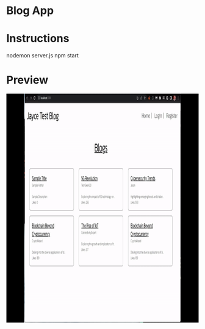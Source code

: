 # Blog App

# Instructions
nodemon server.js
npm start

# Preview
<img src="https://github.com/Jaycelab/Blog-Web-App-FS/blob/main/backend/public/demo.gif" width="1150" height="600"/>
